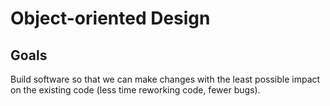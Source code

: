 # Object-oriented Design

## Goals

Build software so that we can make changes with the least possible impact on the existing code (less time reworking code, fewer bugs).